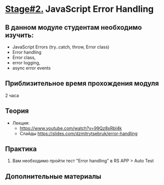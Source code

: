 # [Stage#2.](../../) JavaScript Error Handling

## В данном модуле студентам необходимо изучить:

- JavaScript Errors (try..catch, throw, Error class)
- Error handling
- Error class,
- error logging,
- async error events

## Приблизительное время прохождения модуля

2 часа

## Теория

- Лекция:
  - https://www.youtube.com/watch?v=99Qz8xRbl4k
  - Слайды https://slides.com/dzmitrytsebruk/error-handling

## Практика

1. Вам необходимо пройти тест "Error handling" в RS APP > Auto Test

## Дополнительные материалы
